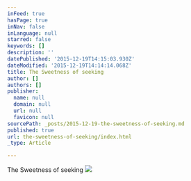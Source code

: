 ```yaml
---
inFeed: true
hasPage: true
inNav: false
inLanguage: null
starred: false
keywords: []
description: ''
datePublished: '2015-12-19T14:15:03.930Z'
dateModified: '2015-12-19T14:14:14.068Z'
title: The Sweetness of seeking
author: []
authors: []
publisher:
  name: null
  domain: null
  url: null
  favicon: null
sourcePath: _posts/2015-12-19-the-sweetness-of-seeking.md
published: true
url: the-sweetness-of-seeking/index.html
_type: Article

---
```

The Sweetness of seeking
![](https://the-grid-user-content.s3-us-west-2.amazonaws.com/90f56b14-712b-4d05-8e06-b59b157506f1.jpg)